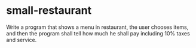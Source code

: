 # small-restaurant
Write a program that shows a menu in restaurant, the user chooses items, and then the program shall tell how much he shall pay including 10% taxes and service.
